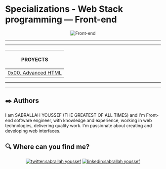 # Specializations - Web Stack programming ― Front-end

<p align="center">
    <img src="https://www.cursosgis.com/wp-content/uploads/2017/06/lenguajes_1.png" alt="Front-end"></p>

***
***

| <p align="center">PROYECTS</p>  |
|---|
| [0x00. Advanced HTML](https://github.com/sabrallah/alx-frontend/tree/master/0x00-html_advanced) | |

***
***

## :black_nib: Authors 


I am SABRALLAH YOUSSEF (THE GREATEST OF ALL TIMES) and I'm Front-end software engineer, with knowledge and experience, working in web technologies, delivering quality work. I'm passionate about creating and developing web interfaces.


## :mag: Where can you find me?

<p align="center">
<a href="https://twitter.com/sabrallah_y" target="_blank">
    <img src="https://img.icons8.com/bubbles/100/000000/twitter.png"/ alt="twitter:sabrallah youssef"></a>
<a href="https://www.linkedin.com/in/youssef-sabrallah-46929b123/" target="_blank">
    <img src="https://img.icons8.com/bubbles/100/000000/linkedin.png"/ alt="linkedin:sabrallah youssef"></a>

</p>
